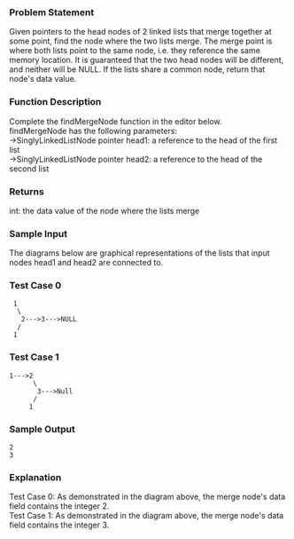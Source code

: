 ### Problem Statement 
Given pointers to the head nodes of 2 linked lists that merge together at some point, find the node where the two lists merge. The merge point is where both lists point to the same node, i.e. they reference the same memory location. It is guaranteed that the two head nodes will be different, and neither will be NULL. If the lists share a common node, return that node's data value.  

### Function Description


Complete the findMergeNode function in the editor below.  
findMergeNode has the following parameters:  
->SinglyLinkedListNode pointer head1: a reference to the head of the first list  
->SinglyLinkedListNode pointer head2: a reference to the head of the second list  

### Returns

int: the data value of the node where the lists merge  

### Sample Input

The diagrams below are graphical representations of the lists that input nodes head1 and head2 are connected to.  

### Test Case 0
````
 1
  \
   2--->3--->NULL
  /
 1
 ````

### Test Case 1
````
1--->2
      \
       3--->Null
      /
     1
````

### Sample Output
````
2
3
````

### Explanation

Test Case 0: As demonstrated in the diagram above, the merge node's data field contains the integer 2.  
Test Case 1: As demonstrated in the diagram above, the merge node's data field contains the integer 3.  
